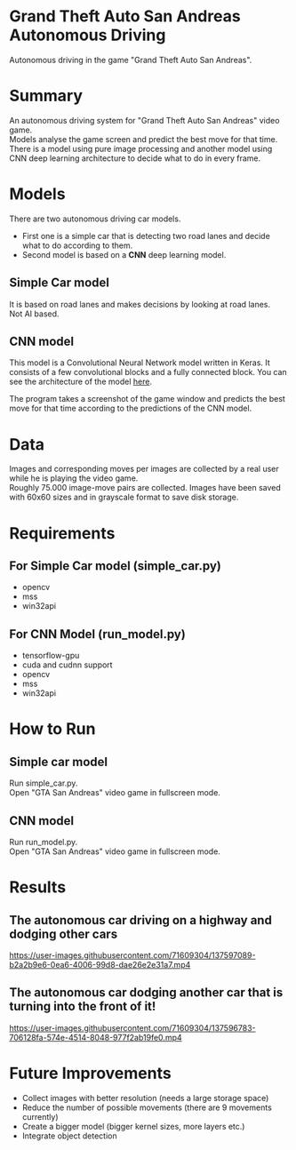 # Grand Theft Auto San Andreas Autonomous Driving
Autonomous driving in the game "Grand Theft Auto San Andreas".


# Summary
An autonomous driving system for "Grand Theft Auto San Andreas" video game. <br>
Models analyse the game screen and predict the best move for that time. <br>
There is a model using pure image processing and another model using CNN deep learning architecture to decide what to do in every frame. <br>


# Models
There are two autonomous driving car models. <br>
* First one is a simple car that is detecting two road lanes and decide what to do according to them. <br>
* Second model is based on a **CNN** deep learning model.

## Simple Car model
It is based on road lanes and makes decisions by looking at road lanes. <br>
Not AI based.

## CNN model
This model is a Convolutional Neural Network model written in Keras. It consists of a few convolutional blocks and a fully connected block. 
You can see the architecture of the model [here](https://github.com/yigitatesh/gta_san_andreas_autonomous_driving/blob/main/img/model_architecture.png). <br>

The program takes a screenshot of the game window and predicts the best move for that time according to the predictions of the CNN model. <br>


# Data
Images and corresponding moves per images are collected by a real user while he is playing the video game. <br>
Roughly 75.000 image-move pairs are collected. Images have been saved with 60x60 sizes and in grayscale format to save disk storage. <br>


# Requirements
## For Simple Car model (simple_car.py)
- opencv
- mss
- win32api
## For CNN Model (run_model.py)
- tensorflow-gpu
- cuda and cudnn support
- opencv
- mss
- win32api


# How to Run

## Simple car model
Run simple_car.py. <br>
Open "GTA San Andreas" video game in fullscreen mode.
## CNN model
Run run_model.py. <br>
Open "GTA San Andreas" video game in fullscreen mode.


# Results
## The autonomous car driving on a highway and dodging other cars
<!-- ![demo 1](https://github.com/yigitatesh/gta_san_andreas_autonomous_driving/blob/main/demos/autonomous_demo_1.gif?raw=true) -->
https://user-images.githubusercontent.com/71609304/137597089-b2a2b9e6-0ea6-4006-99d8-dae26e2e31a7.mp4

## The autonomous car dodging another car that is turning into the front of it!
<!-- ![dodging example](https://github.com/yigitatesh/gta_san_andreas_autonomous_driving/blob/main/demos/autonomous_near_miss.gif?raw=true) -->
https://user-images.githubusercontent.com/71609304/137596783-706128fa-574e-4514-8048-977f2ab19fe0.mp4


# Future Improvements
- Collect images with better resolution (needs a large storage space)
- Reduce the number of possible movements (there are 9 movements currently)
- Create a bigger model (bigger kernel sizes, more layers etc.)
- Integrate object detection
